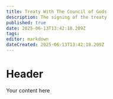 ```yaml
---
title: Treaty With The Council of Gods
description: The signing of the treaty
published: true
date: 2025-06-13T13:42:18.209Z
tags: 
editor: markdown
dateCreated: 2025-06-13T13:42:18.209Z
---
```


# Header
Your content here